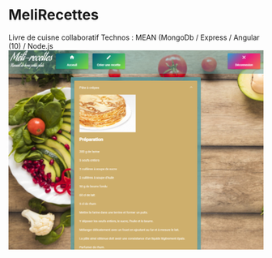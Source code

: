 # MeliRecettes
Livre de cuisne collaboratif
Technos : MEAN (MongoDb / Express / Angular (10) / Node.js
![Alt text](recettedetail.png?raw=true "Optional Title")
